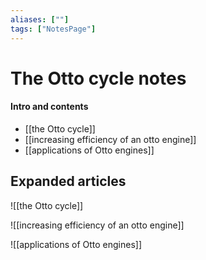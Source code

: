 ```yaml
---
aliases: [""]
tags: ["NotesPage"]
---
```


# The Otto cycle notes

#### Intro and contents
- [[the Otto cycle]]
- [[increasing efficiency of an otto engine]]
- [[applications of Otto engines]]


## Expanded articles
![[the Otto cycle]]

![[increasing efficiency of an otto engine]]

![[applications of Otto engines]]
